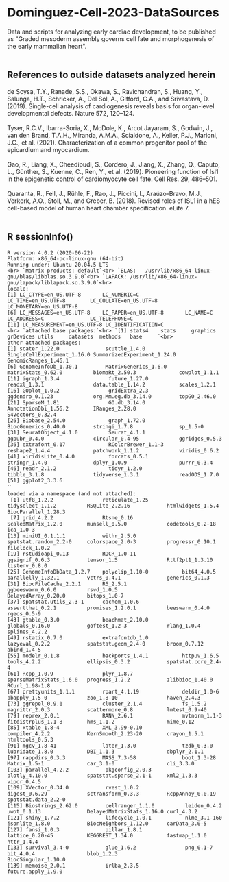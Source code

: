 # Dominguez-Cell-2023-DataSources
Data and scripts for analyzing early cardiac development, to be published as "Graded mesoderm assembly governs cell fate and morphogenesis of the early mammalian heart".
<br><br>

## References to outside datasets analyzed herein
de Soysa, T.Y., Ranade, S.S., Okawa, S., Ravichandran, S., Huang, Y., Salunga, H.T., Schricker, A., Del Sol, A., Gifford, C.A., and Srivastava, D. (2019). Single-cell analysis of cardiogenesis reveals basis for organ-level developmental defects. Nature 572, 120–124.
<br><br>
Tyser, R.C.V., Ibarra-Soria, X., McDole, K., Arcot Jayaram, S., Godwin, J., van den Brand, T.A.H., Miranda, A.M.A., Scialdone, A., Keller, P.J., Marioni, J.C., et al. (2021). Characterization of a common progenitor pool of the epicardium and myocardium.
<br><br>
Gao, R., Liang, X., Cheedipudi, S., Cordero, J., Jiang, X., Zhang, Q., Caputo, L., Günther, S., Kuenne, C., Ren, Y., et al. (2019). Pioneering function of Isl1 in the epigenetic control of cardiomyocyte cell fate. Cell Res. 29, 486–501.
<br><br>
Quaranta, R., Fell, J., Rühle, F., Rao, J., Piccini, I., Araúzo-Bravo, M.J., Verkerk, A.O., Stoll, M., and Greber, B. (2018). Revised roles of ISL1 in a hES cell-based model of human heart chamber specification. eLife 7.
<br><br>

## R sessionInfo()
`R version 4.0.2 (2020-06-22)`<br>
`Platform: x86_64-pc-linux-gnu (64-bit)`<br>
`Running under: Ubuntu 20.04.5 LTS`<br>
``<br>
`Matrix products: default`<br>
`BLAS:   /usr/lib/x86_64-linux-gnu/blas/libblas.so.3.9.0`<br>
`LAPACK: /usr/lib/x86_64-linux-gnu/lapack/liblapack.so.3.9.0`<br>
``<br>
`locale:`<br>
` [1] LC_CTYPE=en_US.UTF-8       LC_NUMERIC=C               LC_TIME=en_US.UTF-8        LC_COLLATE=en_US.UTF-8     LC_MONETARY=en_US.UTF-8   `<br>
` [6] LC_MESSAGES=en_US.UTF-8    LC_PAPER=en_US.UTF-8       LC_NAME=C                  LC_ADDRESS=C               LC_TELEPHONE=C            `<br>
`[11] LC_MEASUREMENT=en_US.UTF-8 LC_IDENTIFICATION=C       `<br>
``<br>
`attached base packages:`<br>
`[1] stats4    stats     graphics  grDevices utils     datasets  methods   base     `<br>
``<br>
`other attached packages:`<br>
` [1] scater_1.22.0               scuttle_1.4.0               SingleCellExperiment_1.16.0 SummarizedExperiment_1.24.0 GenomicRanges_1.46.1       `<br>
` [6] GenomeInfoDb_1.30.1         MatrixGenerics_1.6.0        matrixStats_0.62.0          biomaRt_2.50.3              cowplot_1.1.1              `<br>
`[11] igraph_1.3.4                future_1.27.0               readxl_1.3.1                data.table_1.14.2           scales_1.2.1               `<br>
`[16] GOplot_1.0.2                gridExtra_2.3               ggdendro_0.1.23             org.Mm.eg.db_3.14.0         topGO_2.46.0               `<br>
`[21] SparseM_1.81                GO.db_3.14.0                AnnotationDbi_1.56.2        IRanges_2.28.0              S4Vectors_0.32.4           `<br>
`[26] Biobase_2.54.0              graph_1.72.0                BiocGenerics_0.40.0         stringi_1.7.8               sp_1.5-0                   `<br>
`[31] SeuratObject_4.1.0          Seurat_4.1.1                ggpubr_0.4.0                circular_0.4-95             ggridges_0.5.3             `<br>
`[36] extrafont_0.17              RColorBrewer_1.1-3          reshape2_1.4.4              patchwork_1.1.2             viridis_0.6.2              `<br>
`[41] viridisLite_0.4.0           forcats_0.5.1               stringr_1.4.0               dplyr_1.0.9                 purrr_0.3.4                `<br>
`[46] readr_2.1.2                 tidyr_1.2.0                 tibble_3.1.8                tidyverse_1.3.1             readODS_1.7.0              `<br>
`[51] ggplot2_3.3.6              `<br>
``<br>
`loaded via a namespace (and not attached):`<br>
`  [1] utf8_1.2.2                reticulate_1.25           tidyselect_1.1.2          RSQLite_2.2.16            htmlwidgets_1.5.4         BiocParallel_1.28.3      `<br>
`  [7] grid_4.2.2                Rtsne_0.16                ScaledMatrix_1.2.0        munsell_0.5.0             codetools_0.2-18          ica_1.0-3                `<br>
` [13] miniUI_0.1.1.1            withr_2.5.0               spatstat.random_2.2-0     colorspace_2.0-3          progressr_0.10.1          filelock_1.0.2           `<br>
` [19] rstudioapi_0.13           ROCR_1.0-11               ggsignif_0.6.3            tensor_1.5                Rttf2pt1_1.3.10           listenv_0.8.0            `<br>
` [25] GenomeInfoDbData_1.2.7    polyclip_1.10-0           bit64_4.0.5               parallelly_1.32.1         vctrs_0.4.1               generics_0.1.3           `<br>
` [31] BiocFileCache_2.2.1       R6_2.5.1                  ggbeeswarm_0.6.0          rsvd_1.0.5                DelayedArray_0.20.0       bitops_1.0-7             `<br>
` [37] spatstat.utils_2.3-1      cachem_1.0.6              assertthat_0.2.1          promises_1.2.0.1          beeswarm_0.4.0            rgeos_0.5-9              `<br>
` [43] gtable_0.3.0              beachmat_2.10.0           globals_0.16.0            goftest_1.2-3             rlang_1.0.4               splines_4.2.2            `<br>
` [49] rstatix_0.7.0             extrafontdb_1.0           lazyeval_0.2.2            spatstat.geom_2.4-0       broom_0.7.12              abind_1.4-5              `<br>
` [55] modelr_0.1.8              backports_1.4.1           httpuv_1.6.5              tools_4.2.2               ellipsis_0.3.2            spatstat.core_2.4-4      `<br>
` [61] Rcpp_1.0.9                plyr_1.8.7                sparseMatrixStats_1.6.0   progress_1.2.2            zlibbioc_1.40.0           RCurl_1.98-1.8           `<br>
` [67] prettyunits_1.1.1         rpart_4.1.19              deldir_1.0-6              pbapply_1.5-0             zoo_1.8-10                haven_2.4.3              `<br>
` [73] ggrepel_0.9.1             cluster_2.1.4             fs_1.5.2                  magrittr_2.0.3            scattermore_0.8           lmtest_0.9-40            `<br>
` [79] reprex_2.0.1              RANN_2.6.1                mvtnorm_1.1-3             fitdistrplus_1.1-8        hms_1.1.2                 mime_0.12                `<br>
` [85] xtable_1.8-4              XML_3.99-0.10             compiler_4.2.2            KernSmooth_2.23-20        crayon_1.5.1              htmltools_0.5.3          `<br>
` [91] mgcv_1.8-41               later_1.3.0               tzdb_0.3.0                lubridate_1.8.0           DBI_1.1.3                 dbplyr_2.1.1             `<br>
` [97] rappdirs_0.3.3            MASS_7.3-58               boot_1.3-28               Matrix_1.5-1              car_3.1-0                 cli_3.3.0                `<br>
`[103] parallel_4.2.2            pkgconfig_2.0.3           plotly_4.10.0             spatstat.sparse_2.1-1     xml2_1.3.3                vipor_0.4.5              `<br>
`[109] XVector_0.34.0            rvest_1.0.2               digest_0.6.29             sctransform_0.3.3         RcppAnnoy_0.0.19          spatstat.data_2.2-0      `<br>
`[115] Biostrings_2.62.0         cellranger_1.1.0          leiden_0.4.2              uwot_0.1.13               DelayedMatrixStats_1.16.0 curl_4.3.2               `<br>
`[121] shiny_1.7.2               lifecycle_1.0.1           nlme_3.1-160              jsonlite_1.8.0            BiocNeighbors_1.12.0      carData_3.0-5            `<br>
`[127] fansi_1.0.3               pillar_1.8.1              lattice_0.20-45           KEGGREST_1.34.0           fastmap_1.1.0             httr_1.4.4               `<br>
`[133] survival_3.4-0            glue_1.6.2                png_0.1-7                 bit_4.0.4                 blob_1.2.3                BiocSingular_1.10.0      `<br>
`[139] memoise_2.0.1             irlba_2.3.5               future.apply_1.9.0`<br>
